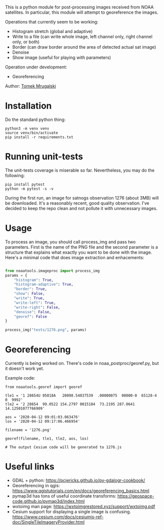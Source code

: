 This is a python module for post-processing images received from NOAA satellites. In particular, this
module will attempt to georeference the images.

Operations that currently seem to be working:

* Histogram stretch (global and adaptive)
* Write to a file (can write whole image, left channel only, right channel only, or both)
* Border (can draw border around the area of detected actual sat image)
* Denoise
* Show image (useful for playing with parameters)

Operation under development:

* Georeferencing

Author: [Tomek Mrugalski](https://github.com/tomaszmrugalski/)

# Installation

Do the standard python thing:

```
python3 -m venv venv
source venv/bin/activate
pip install -r requirements.txt
```

# Running unit-tests

The unit-tests coverage is miserable so far. Nevertheless, you may do the following:

```
pip install pytest
python -m pytest -s -v
```

During the first run, an image for satnogs observation 1276 (about 3MB) will be downloaded. It's a
reasonably recent, good quality observation. I've decided to keep the repo clean and not pollute it
with unnecessary images.

# Usage

To process an image, you should call process_img and pass two parameters. First is the name
of the PNG file and the second parameter is a structure that explains what exactly you want
to be done with the image. Here's a minimal code that does image extraction and enhacements:

```python

from noaatools.imageproc import process_img
params = {
    "histogram": True,
    "histogram-adaptive": True,
    "border": True,
    "show": False,
    "write": True,
    "write-left": True,
    "write-right": False,
    "denoise": False,
    "georef": False
}

process_img("tests/1276.png", params)
```

# Georeferencing

Currently is being worked on. There's code in noaa_postproc/georef.py, but it doesn't work yet.

Example code:

```
from noaatools.georef import georef

tle1 = '1 28654U 05018A   20098.54037539  .00000075  00000-0  65128-4 0  9992'
tle2 = '2 28654  99.0522 154.2797 0015184  73.2195 287.0641 14.12501077766909'

aos = '2020-04-12 09:01:03.063476'
los = '2020-04-12 09:17:06.466954'

filename = '1276.png'

georef(filename, tle1, tle2, aos, los)

# The output Cesium code will be generated to 1276.js
```

# Useful links

* GDAL + python: https://pcjericks.github.io/py-gdalogr-cookbook/
* Georeferencing in qgis: https://www.qgistutorials.com/en/docs/georeferencing_basics.html
* pymap3d has tons of useful coordinate transforms: https://geospace-code.github.io/pymap3d/index.html
* wxtoimg man page: https://wxtoimgrestored.xyz/support/wxtoimg.pdf
* Cesium support for displaying a single image is confusing. https://www.cesium.com/docs/cesiumjs-ref-doc/SingleTileImageryProvider.html
